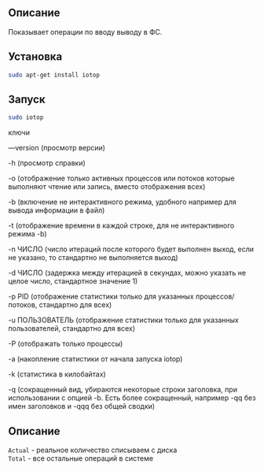 ## Описание  
Показывает операции по вводу выводу в ФС.  

## Установка 
```sh 
sudo apt-get install iotop
```

## Запуск  
```sh 
sudo iotop
```

ключи

—version (просмотр версии)

-h (просмотр справки)

-o (отображение только активных процессов или потоков которые выполняют чтение или запись, вместо отображения всех)

-b (включение не интерактивного режима, удобного например для вывода информации в файл)

-t (отображение времени в каждой строке, для не интерактивного режима -b)

-n ЧИСЛО (число итераций после которого будет выполнен выход, если не указано, то стандартно не выполняется выход)

-d ЧИСЛО (задержка между итерацией в секундах, можно указать не целое число, стандартное значение 1)

-p PID (отображение статистики только для указанных процессов/потоков, стандартно для всех)

-u ПОЛЬЗОВАТЕЛЬ (отображение статистики только для указанных пользователей, стандартно для всех)

-P (отображать только процессы)

-a (накопление статистики от начала запуска iotop)

-k (статистика в килобайтах)

-q (сокращенный вид, убираются некоторые строки заголовка, при использовании с опцией -b. Есть более сокращенный, например -qq без имен заголовков и -qqq без общей сводки)

## Описание  
`Actual` - реальное количество списываем с диска  
`Total` - все остальные операций в системе  